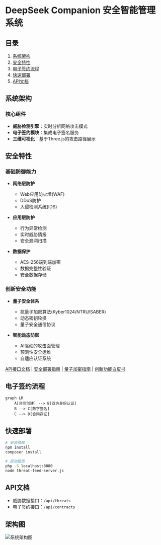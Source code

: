 # DeepSeek Companion 安全智能管理系统

## 目录
1. [系统架构](#系统架构)
2. [安全特性](#安全特性)
3. [电子签约流程](#电子签约流程)
4. [快速部署](#快速部署)
5. [API文档](#API文档)

## 系统架构
### 核心组件
- **威胁检测引擎**：实时分析网络攻击模式
- **电子签约模块**：集成电子签名服务
- **三维可视化**：基于Three.js的攻击路径展示

## 安全特性

### 基础防御能力
- **网络层防护**
  - Web应用防火墙(WAF)
  - DDoS防护
  - 入侵检测系统(IDS)
  
- **应用层防护**
  - 行为异常检测
  - 实时威胁情报
  - 安全漏洞扫描

- **数据保护**
  - AES-256端到端加密
  - 数据完整性验证
  - 安全数据存储

### 创新安全功能
- **量子安全体系**
  - 抗量子加密算法(Kyber1024/NTRU/SABER)
  - 动态密钥轮换
  - 量子安全通信协议

- **智能动态防御**
  - AI驱动的攻击面管理
  - 预测性安全运维
  - 自适应认证系统

[API接口文档](/docs/api.md) | 
[安全部署指南](/docs/security_deployment_guide.md) | 
[量子加密指南](/docs/quantum_encryption_guide.md) |
[创新功能白皮书](/docs/innovation_whitepaper.md)

## 电子签约流程
```mermaid
graph LR
    A[合同创建] --> B[双方身份认证]
    B --> C[数字签名]
    C --> D[合同存证]
```

## 快速部署
```bash
# 安装依赖
npm install
composer install

# 启动服务
php -S localhost:8080
node threat-feed-server.js
```

## API文档
- 威胁数据接口：`/api/threats`
- 电子签约接口：`/api/contracts`

## 架构图
![系统架构图](/docs/architecture.png)

